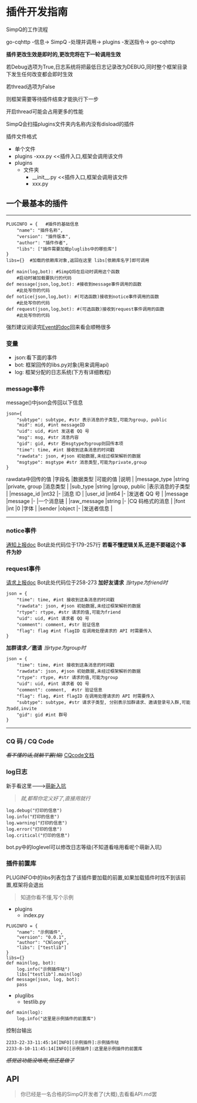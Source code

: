 # 插件开发指南

SimpQ的工作流程

go-cqhttp -信息-> SimpQ -处理并调用-> plugins -发送指令-> go-cqhttp

**插件更改生效是即时的,更改完将在下一轮调用生效**

若Debug选项为True,日志系统将把最低日志记录改为DEBUG,同时整个框架目录下发生任何改变都会即时生效

若thread选项为False

则框架需要等待插件结束才能执行下一步

开启thread可能会占用更多的性能



SimpQ会扫描plugins文件夹内名称内没有disload的插件

插件文件格式

- 单个文件
- plugins
	-xxx.py      	  <<插件入口,框架会调用该文件
- plugins
	- 文件夹
		- \_\_init__.py <<插件入口,框架会调用该文件
		- xxx.py

## 一个最基本的插件
--------------------
```
PLUGINFO = {   #插件的基础信息
    "name": "插件名称",
    "version": "插件版本",
    "author": "插件作者",
    "libs": ["插件需要加载pluglibs中的哪些库"]
}
libs={}  #加载的依赖库对象,返回在这里 libs[依赖库名字]即可调用

def main(log,bot): #SimpQ将在启动时调用这个函数
	#启动时被加载要执行的代码
def message(json,log,bot): #接收到message事件调用的函数
	#此处写你的代码
def notice(json,log,bot): #(可选函数)接收到notice事件调用的函数
	#此处写你的代码
def request(json,log,bot): #(可选函数)接收到request事件调用的函数
	#此处写你的代码
```
强烈建议阅读完[Event的doc](https://docs.go-cqhttp.org/event/#%E9%80%9A%E7%94%A8%E6%95%B0%E6%8D%AE)回来看会顺畅很多

### 变量
- json:看下面的事件
- bot: 框架回传的libs.py对象(用来调用api)
- log: 框架分配的日志系统(下方有详细教程)

### message事件
message()中json会传回以下信息
```
json={
	"subtype": subtype, #str 表示消息的子类型,可能为group, public
	"mid": mid, #int messageID
	"uid": uid, #int 发送者 QQ 号
	"msg": msg, #str 消息内容
	"gid": gid, #str 若msgtype为group则回传本项
	"time": time, #int 接收到这条消息的时间戳
	"rawdata": json, #json 初始数据,未经过框架解析的数据
	"msgtype": msgtype #str 消息类型,可能为private,group 
}
```

rawdata中回传的值
|字段名			|数据类型		|可能的值		|说明				|
|message_type	|string 	    |private, group	|消息类型			|
|sub_type		|string 	    |group, public	|表示消息的子类型	    |
|message_id		|int32			|-				|消息 ID			    |
|user_id		|int64			|-				|发送者 QQ 号		|
|message		|message     	|-				|一个消息链			|
|raw_message	|string         |-				|CQ 码格式的消息	    |
|font			|int			|0				|字体				|
|sender			|object 	    |-				|发送者信息			|
***
### notice事件
[通知上报doc](https://docs.go-cqhttp.org/event/#%E9%80%9A%E7%9F%A5%E4%B8%8A%E6%8A%A5-1)
Bot此处代码位于179-257行
**若看不懂逻辑关系,还是不要碰这个事件为妙**

### request事件
[请求上报doc](https://docs.go-cqhttp.org/event/#%E8%AF%B7%E6%B1%82%E4%B8%8A%E6%8A%A5-1)
Bot此处代码位于258-273
**加好友请求**
*当rtype为friend时*
```
json = {
	"time": time, #int 接收到这条消息的时间戳
	"rawdata": json, #json 初始数据,未经过框架解析的数据
	"rtype": rtype, #str 请求的值,可能为friend
	"uid": uid, #int 请求者 QQ 号
	"comment": comment, #str 验证信息
	"flag": flag #int flagID 在调用处理请求的 API 时需要传入
}
```
**加群请求／邀请**
*当rtype为group时*
```
json = {
	"time": time, #int 接收到这条消息的时间戳
	"rawdata": json, #json 初始数据,未经过框架解析的数据
	"rtype": rtype, #str 请求的值,可能为group
	"uid": uid, #int 请求者 QQ 号
	"comment": comment,  #str 验证信息
	"flag": flag, #int flagID 在调用处理请求的 API 时需要传入
	"subtype": subtype, #str 请求子类型, 分别表示加群请求、邀请登录号入群,可能为add,invite
	"gid": gid #int 群号
}
```
***
### CQ 码 / CQ Code
~~*看不懂的话,就躺平罢(恼)*~~
[CQcode文档](https://docs.go-cqhttp.org/cqcode/#%E8%BD%AC%E4%B9%89)

### log日志
新手看这里--->[萌新入坑](https://zhuanlan.zhihu.com/p/476549020)
> *就,都帮你定义好了,直接用就行*
```
log.debug("打印的信息")
log.info("打印的信息")
log.warning("打印的信息")
log.error("打印的信息")
log.critical("打印的信息")
```
bot.py中的loglevel可以修改日志等级(不知道看啥用看呢个萌新入坑)

### 插件前置库
PLUGINFO中的libs列表包含了该插件要加载的前置,如果加载插件时找不到该前置,框架将会退出
> 知道你看不懂,写个示例
- plugins
	- index.py
```
PLUGINFO = {
    "name": "示例插件",
    "version": "0.0.1",
    "author": "CNlongY",
    "libs": ["testlib"]
}
libs={}
def main(log, bot):
    log.info("示例插件哒")
	libs["testlib"].main(log)
def message(json, log, bot):
	pass
```
- pluglibs
	- testlib.py
```
def main(log):
	log.info("这里是示例插件的前置库")
```
控制台输出
```
2233-22-33-11:45:14[INFO][示例插件]:示例插件哒
2233-8-10-11:45:14[INFO][示例插件]:这里是示例插件的前置库
```
~~*感觉这功能没啥用,但还是做了*~~

## API
> 你已经是一名合格的SimpQ开发者了(大概),去看看API.md罢

